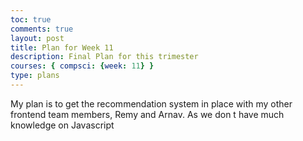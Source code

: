 ```yaml
---
toc: true
comments: true
layout: post
title: Plan for Week 11
description: Final Plan for this trimester
courses: { compsci: {week: 11} }
type: plans
---
```


<p>My plan is to get the recommendation system in place with my other frontend team members, Remy and Arnav. As we don
t have much knowledge on Javascript</p>